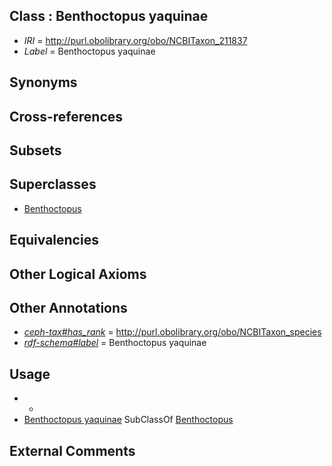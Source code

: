 
## Class : Benthoctopus yaquinae

 * *IRI* = http://purl.obolibrary.org/obo/NCBITaxon_211837
 * *Label* = Benthoctopus yaquinae

## Synonyms


## Cross-references


## Subsets


## Superclasses

 * [Benthoctopus](../../NCBITaxon/56/NCBITaxon_102656.md)

## Equivalencies


## Other Logical Axioms


## Other Annotations

 * *[ceph-tax#has_rank](../../ceph-tax#has/nk/ceph-tax#has_rank.md)* = http://purl.obolibrary.org/obo/NCBITaxon_species
 * *[rdf-schema#label](../../el/rdf-schema#label.md)* = Benthoctopus yaquinae

## Usage

 * -
 * [Benthoctopus yaquinae](../../NCBITaxon/37/NCBITaxon_211837.md) SubClassOf [Benthoctopus](../../NCBITaxon/56/NCBITaxon_102656.md)

## External Comments

